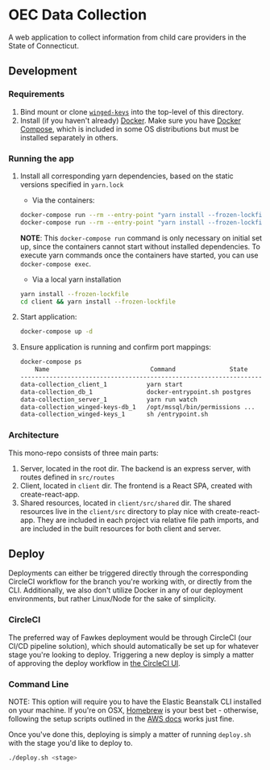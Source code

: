 # OEC Data Collection

A web application to collect information from child care providers in the State of Connecticut.

## Development

### Requirements
1. Bind mount or clone [`winged-keys`](https://github.com/ctoec/winged-keys) into the top-level of this directory.
1. Install (if you haven't already) [Docker](https://hub.docker.com/search?q=&type=edition&offering=community). Make sure you have [Docker Compose](https://docs.docker.com/compose/install/), which is included in some OS distributions but must be installed separately in others.

### Running the app
1. Install all corresponding yarn dependencies, based on the static versions specified in `yarn.lock`


    - Via the containers:
    ```sh
    docker-compose run --rm --entry-point "yarn install --frozen-lockfile" client
    docker-compose run --rm --entry-point "yarn install --frozen-lockfile" server
    ```
    **NOTE**: This `docker-compose run` command is only necessary on initial set up, since the containers cannot start without installed dependencies. To execute yarn commands once the containers have started, you can use `docker-compose exec`.


    - Via a local yarn installation
    ```sh
    yarn install --frozen-lockfile
    cd client && yarn install --frozen-lockfile
    ```
1. Start application:
    ```sh
    docker-compose up -d
    ```
1. Ensure application is running and confirm port mappings:
    ```sh
    docker-compose ps
        Name                            Command               State           Ports                
    --------------------------------------------------------------------------------------------------       
    data-collection_client_1           yarn start                       Up      0.0.0.0:5000->3000/tcp       
    data-collection_db_1               docker-entrypoint.sh postgres    Up      5432/tcp   
    data-collection_server_1           yarn run watch                   Up      0.0.0.0:5001->3000/tcp       
    data-collection_winged-keys-db_1   /opt/mssql/bin/permissions ...   Up      1433/tcp                     
    data-collection_winged-keys_1      sh /entrypoint.sh                Up      0.0.0.0:5050->5050/tcp       

    ```

### Architecture
This mono-repo consists of three main parts:
1. Server, located in the root dir. The backend is an express server, with routes defined in `src/routes`
1. Client, located in `client` dir. The frontend is a React SPA, created with create-react-app.
1. Shared resources, located in `client/src/shared` dir. The shared resources live in the `client/src` directory to play nice with create-react-app. They are included in each project via relative file path imports, and are included in the built resources for both client and server.

## Deploy

Deployments can either be triggered directly through the corresponding CircleCI workflow for the branch you're working with, or directly from the CLI.  Additionally, we also don't utilize Docker in any of our deployment environments, but rather Linux/Node for the sake of simplicity.

### CircleCI
The preferred way of Fawkes deployment would be through CircleCI (our CI/CD pipeline solution), which should automatically be set up for whatever stage you're looking to deploy.  Triggering a new deploy is simply a matter of approving the deploy workflow in [the CircleCI UI](https://app.circleci.com/pipelines/github/ctoec/data-collection).

### Command Line
NOTE: This option will require you to have the Elastic Beanstalk CLI installed on your machine.  If you're on OSX, [Homebrew](https://formulae.brew.sh/formula/aws-elasticbeanstalk) is your best bet - otherwise, following the setup scripts outlined in the [AWS docs](https://docs.aws.amazon.com/elasticbeanstalk/latest/dg/eb-cli3-install.html) works just fine.

Once you've done this, deploying is simply a matter of running `deploy.sh` with the stage you'd like to deploy to.

```bash
./deploy.sh <stage>
```